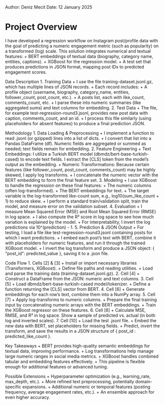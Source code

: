 Author: Deniz Mecit
Date: 12 January 2025

# Project Overview

I have developed a regression workflow on Instagram post/profile data with the goal of predicting a numeric engagement metric (such as popularity) on a transformed (log) scale. This solution integrates numerical and textual features:
	+	BERT embeddings of textual data (biography, category name, entities, captions).
	+	XGBoost for the regression model.
	+	A test set that produces predictions in JSON format, mapping post IDs to predicted engagement scores.

Data Description
	1.	Training Data
	+	I use the file training-dataset.jsonl.gz, which has multiple lines of JSON records.
	+	Each record includes:
	+	A profile object (username, biography, category_name, entities, follower_count, post_count, etc.).
	+	A posts list, each with like_count, comments_count, etc.
	+	I parse these into numeric summaries (like aggregated sums) and text columns for embedding.
	2.	Test Data
	+	The file, for example test-regression-round3.jsonl, provides new post data with caption, comments_count, and an id.
	+	I process this file similarly (using placeholders for absent features) to produce a final prediction JSON.

Methodology
	1.	Data Loading & Preprocessing
	+	I implement a function to read .jsonl (or gzipped) lines into a list of dicts.
	+	I convert that list into a Pandas DataFrame (df). Numeric fields are aggregated or summed as needed; text fields remain for embedding.
	2.	Feature Engineering
	+	Text Embeddings: I utilize a Turkish BERT model (dbmdz/bert-base-turkish-cased) to encode text fields. I extract the [CLS] token from the model’s output as the embedding.
	+	Numeric Transformations: Because certain features (like follower_count, post_count, comments_count) may be highly skewed, I apply log transforms.
	+	I concatenate the numeric vector with the BERT embedding to form the final feature set.
	3.	Modeling
	+	I use XGBoost to handle the regression on these final features:
	+	The numeric columns (often log-transformed).
	+	The BERT embeddings for text.
	+	The target variable is the log-transformed like-count sum, e.g., log10(sum_like_count + 1) to reduce skew.
	+	I perform a standard train/validation split, train the model, and measure error on the validation subset.
	4.	Evaluation
	+	I measure Mean Squared Error (MSE) and Root Mean Squared Error (RMSE) in log space.
	+	I also compute the R² score in log space to see how much variation is explained by the model.
	+	For interpretability, I invert the log predictions via 10^(prediction) - 1.
	5.	Prediction & JSON Output
	+	For testing, I load a file like test-regression-round3.jsonl containing posts for which I want predictions.
	+	I embed each post’s text with BERT, combine it with placeholders for numeric features, and run it through the trained XGBoost model.
	+	I invert the log transform and produce a JSON object: { "post_id": predicted_value }, saving it to a .json file.

Code Flow
	1.	Cells [2] & [3]
	+	Install or import necessary libraries (Transformers, XGBoost).
	+	Define file paths and reading utilities.
	+	Load and parse the training data (training-dataset.jsonl.gz).
	2.	Cell [4]
	+	Construct a DataFrame from the JSON: numeric and text columns.
	3.	Cell [5]
	+	Load dbmdz/bert-base-turkish-cased model/tokenizer.
	+	Define a function returning the [CLS] vector from BERT.
	4.	Cell [6]
	+	Generate embeddings for each row’s text, combine them into a NumPy array.
	5.	Cell [7]
	+	Apply log-transforms to numeric columns.
	+	Prepare the final training input by concatenating numeric arrays with the BERT embeddings.
	+	Train the XGBoost regressor on these features.
	6.	Cell [8]
	+	Calculate MSE, RMSE, and R² in log space. Show a sample of predicted vs. actual (in both log and inverted scales).
	7.	Cell [10]
	+	Load the test .jsonl file.
	+	Embed the new data with BERT, set placeholders for missing fields.
	+	Predict, invert the transform, and save the results in a JSON structure of { post_id : predicted_like_count }.

Key Takeaways
	+	BERT provides high-quality semantic embeddings for textual data, improving performance.
	+	Log transformations help manage large numeric ranges in social media metrics.
	+	XGBoost handles combined tabular and embedding features effectively.
	+	This pipeline is flexible enough for additional features or advanced tuning.

Possible Extensions
	+	Hyperparameter optimization (e.g., learning_rate, max_depth, etc.).
	+	More refined text preprocessing, potentially domain-specific expansions.
	+	Additional numeric or temporal features (posting frequency, average engagement rates, etc.).
	+	An ensemble approach for even higher accuracy.



